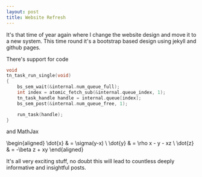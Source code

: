 ```yaml
---
layout: post
title: Website Refresh
---
```


It's that time of year again where I change the website design and move it to
a new system. This time round it's a bootstrap based design using jekyll and
github pages.

There's support for code

```c
void
tn_task_run_single(void)
{
    bs_sem_wait(&internal.num_queue_full);
    int index = atomic_fetch_sub(&internal.queue_index, 1);
    tn_task_handle handle = internal.queue[index];
    bs_sem_post(&internal.num_queue_free, 1);

    run_task(handle);
}
```

and MathJax

\begin{aligned}
\dot{x} & = \sigma(y-x) \\
\dot{y} & = \rho x - y - xz \\
\dot{z} & = -\beta z + xy
\end{aligned}

It's all very exciting stuff, no doubt this will lead to countless deeply
informative and insightful posts.

